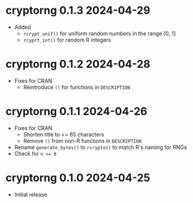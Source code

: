 
# cryptorng 0.1.3  2024-04-29

* Added
    * `rcrypt_unif()` for uniform random numbers in the range [0, 1]
    * `rcyprt_int()` for random R integers 

# cryptorng 0.1.2  2024-04-28

* Fixes for CRAN
    * Reintroduce `()` for functions in `DESCRIPTION`

# cryptorng 0.1.1  2024-04-26

* Fixes for CRAN
    * Shorten title to <= 65 characters
    * Remove `()` from non-R functions in `DESCRIPTION`
* Rename `generate_bytes()` to `rcrypto()` to match R's naming for RNGs
* Check for `n <= 0`

# cryptorng 0.1.0  2024-04-25

* Initial release
